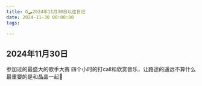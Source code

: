 ```yaml
---
title: G🛹2024年11月30日以往日记
date: 2024-11-30 00:00:00
tags:

---
```


## 2024年11月30日
参加过的最盛大的歌手大赛
四个小时的打call和欣赏音乐，让路途的遥远不算什么
最重要的是和晶晶一起🥰
